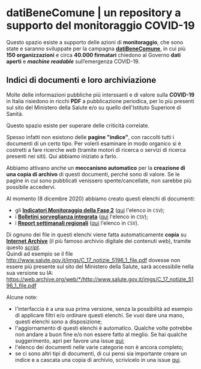 # datiBeneComune | un repository a supporto del monitoraggio COVID-19

Questo spazio esiste a supporto delle azioni di **monitoraggio**, che sono state e saranno sviluppate per la campagna [**datiBeneComune**](https://datibenecomune.it/), in cui più **150 organizzazioni** e circa **40.000 firmatari** chiedono al Governo **dati aperti** e ***machine readable*** sull’emergenza COVID-19.

## Indici di documenti e loro archiviazione

Molte delle informazioni pubbliche più interssanti e di valore sulla **COVID-19** in Italia risiedono in ricchi **PDF** a pubblicazione periodica, per lo più presenti sul sito del Ministero della Salute e/o su quello dell'Istituto Superiore di Sanità.

Questo spazio esiste per superare delle criticità correlate.

Spesso infatti non esistono delle **pagine "indice"**, con raccolti tutti i documenti di un certo tipo. Per volerli esaminare in modo organico si è costretti a fare ricerche *web* (tramite motori di ricerca o servizi di ricerca presenti nei siti). Qui abbiamo iniziato a farlo.

Abbiamo attivano anche un **meccanisno automatico** per la **creazione di una copia di archivo** di questi documenti, perché sono di valore. Se le pagine in cui sono pubblicati venissero spente/cancellate, non sarebbe più possibile accedervi.

Al momento (8 dicembre 2020) abbiamo creato questi elenchi di documenti:

- gli [**Indicatori Monitoraggio della Fase 2**](https://ondata.github.io/datiBeneComuneMonitoraggio/catalogo/indicatori/output/indicatori) ([qui](https://ondata.github.io/datiBeneComuneMonitoraggio/catalogo/indicatori/output/indicatori.csv) l'elenco in `CSV`);
- i [**Bolletini sorveglianza integrata**](https://ondata.github.io/datiBeneComuneMonitoraggio/catalogo/sorveglianzaIntegrata/output/sorveglianzaIntegrata) ([qui](https://ondata.github.io/datiBeneComuneMonitoraggio/catalogo/sorveglianzaIntegrata/output/sorveglianzaIntegrata.csv) l'elenco in `CSV`);
- i [**Report settimanali regionali**](https://ondata.github.io/datiBeneComuneMonitoraggio/catalogo/monitoraggioSettimanale/output/monitoraggioSettimanale) ([qui](https://ondata.github.io/datiBeneComuneMonitoraggio/catalogo/monitoraggioSettimanale/output/monitoraggioSettimanale.csv) l'elenco in `CSV`).

Di ognuno dei file in questi elenchi viene fatta automaticamente **copia** su [**Internet Archive**](https://archive.org/) (il più famoso archivio digitale dei contenuti web), tramite questo [*script*](script/webarchive.sh).<br>
Quindi ad esempio se il file <http://www.salute.gov.it/imgs/C_17_notizie_5196_1_file.pdf> dovesse non essere più presente sul sito del Ministero della Salute, sarà accessibile nella sua versione su IA:<br>
<https://web.archive.org/web/*/http://www.salute.gov.it/imgs/C_17_notizie_5196_1_file.pdf>

Alcune note:

- l'interfaccia è a una sua prima versione, senza la possibilità ad esempio di applicare filtri e/o ordinare questi elenchi. Se vuoi dare una mano, questi elenchi sono a disposizione;
- l'aggiornamento di questi elenchi è automatico. Qualche volte potrebbe non andare a buon fine e/o non essere fatto al meglio. Se hai qualche suggerimento, apri per favore una issue [qui](https://github.com/ondata/datiBeneComuneMonitoraggio/issues/new);
- l'elenco dei documenti nelle varie categorie non è ancora completo;
- se ci sono altri tipi di documenti, di cui pensi sia importante creare un indice e a cascata una copia di archivio, scrivicelo in una issue [qui](https://github.com/ondata/datiBeneComuneMonitoraggio/issues/new).
